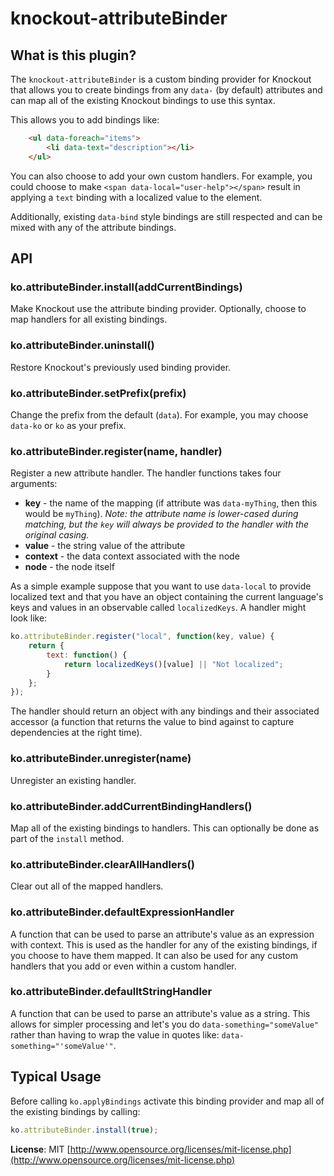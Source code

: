 # knockout-attributeBinder

## What is this plugin?

The `knockout-attributeBinder` is a custom binding provider for Knockout that allows you to create bindings from any `data-` (by default) attributes and can map all of the existing Knockout bindings to use this syntax. 

This allows you to add bindings like:

```html
    <ul data-foreach="items">
        <li data-text="description"></li>
    </ul>
```
 
You can also choose to add your own custom handlers. For example, you could choose to make `<span data-local="user-help"></span>` result in applying a `text` binding with a localized value to the element.
 
Additionally, existing `data-bind` style bindings are still respected and can be mixed with any of the attribute bindings.

## API

### ko.attributeBinder.install(addCurrentBindings)

Make Knockout use the attribute binding provider. Optionally, choose to map handlers for all existing bindings.

### ko.attributeBinder.uninstall()

Restore Knockout's previously used binding provider.

### ko.attributeBinder.setPrefix(prefix)

Change the prefix from the default (`data`). For example, you may choose `data-ko` or `ko` as your prefix.

### ko.attributeBinder.register(name, handler)

Register a new attribute handler. The handler functions takes four arguments:

- **key** - the name of the mapping (if attribute was `data-myThing`, then this would be `myThing`). *Note: the attribute name is lower-cased during matching, but the `key` will always be provided to the handler with the original casing.*
- **value** - the string value of the attribute
- **context** - the data context associated with the node
- **node** - the node itself

As a simple example suppose that you want to use `data-local` to provide localized text and that you have an object containing the current language's keys and values in an observable called `localizedKeys`. A handler might look like:

```js
ko.attributeBinder.register("local", function(key, value) {
    return {
        text: function() {
            return localizedKeys()[value] || "Not localized";
        }
    };
});
```

The handler should return an object with any bindings and their associated accessor (a function that returns the value to bind against to capture dependencies at the right time).

### ko.attributeBinder.unregister(name)

Unregister an existing handler.

### ko.attributeBinder.addCurrentBindingHandlers()

Map all of the existing bindings to handlers. This can optionally be done as part of the `install` method.

### ko.attributeBinder.clearAllHandlers()

Clear out all of the mapped handlers.

### ko.attributeBinder.defaultExpressionHandler

A function that can be used to parse an attribute's value as an expression with context. This is used as the handler for any of the existing bindings, if you choose to have them mapped. It can also be used for any custom handlers that you add or even within a custom handler.

### ko.attributeBinder.defaulltStringHandler

A function that can be used to parse an attribute's value as a string. This allows for simpler processing and let's you do `data-something="someValue"` rather than having to wrap the value in quotes like: `data-something="'someValue'"`.

## Typical Usage

Before calling `ko.applyBindings` activate this binding provider and map all of the existing bindings by calling:

```js
ko.attributeBinder.install(true);
```

**License**: MIT [http://www.opensource.org/licenses/mit-license.php](http://www.opensource.org/licenses/mit-license.php)
